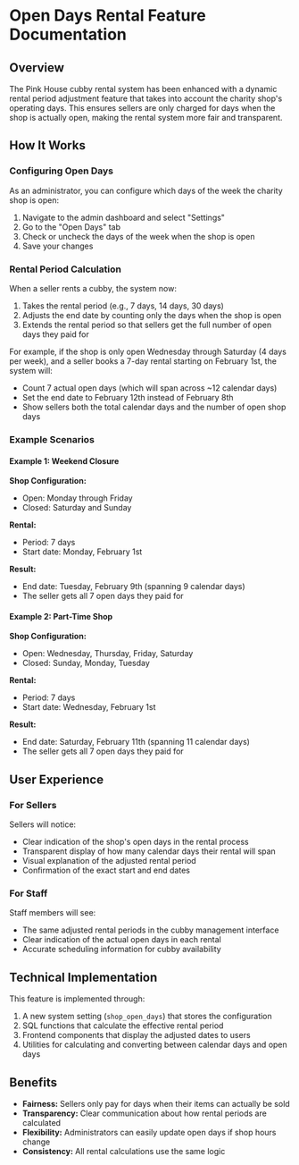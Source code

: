 # Open Days Rental Feature Documentation

## Overview

The Pink House cubby rental system has been enhanced with a dynamic rental period adjustment feature that takes into account the charity shop's operating days. This ensures sellers are only charged for days when the shop is actually open, making the rental system more fair and transparent.

## How It Works

### Configuring Open Days

As an administrator, you can configure which days of the week the charity shop is open:

1. Navigate to the admin dashboard and select "Settings"
2. Go to the "Open Days" tab
3. Check or uncheck the days of the week when the shop is open
4. Save your changes

### Rental Period Calculation

When a seller rents a cubby, the system now:

1. Takes the rental period (e.g., 7 days, 14 days, 30 days)
2. Adjusts the end date by counting only the days when the shop is open
3. Extends the rental period so that sellers get the full number of open days they paid for

For example, if the shop is only open Wednesday through Saturday (4 days per week), and a seller books a 7-day rental starting on February 1st, the system will:

- Count 7 actual open days (which will span across ~12 calendar days)
- Set the end date to February 12th instead of February 8th
- Show sellers both the total calendar days and the number of open shop days

### Example Scenarios

#### Example 1: Weekend Closure

**Shop Configuration:**
- Open: Monday through Friday
- Closed: Saturday and Sunday

**Rental:**
- Period: 7 days
- Start date: Monday, February 1st

**Result:**
- End date: Tuesday, February 9th (spanning 9 calendar days)
- The seller gets all 7 open days they paid for

#### Example 2: Part-Time Shop

**Shop Configuration:**
- Open: Wednesday, Thursday, Friday, Saturday
- Closed: Sunday, Monday, Tuesday

**Rental:**
- Period: 7 days
- Start date: Wednesday, February 1st

**Result:**
- End date: Saturday, February 11th (spanning 11 calendar days)
- The seller gets all 7 open days they paid for

## User Experience

### For Sellers

Sellers will notice:

- Clear indication of the shop's open days in the rental process
- Transparent display of how many calendar days their rental will span
- Visual explanation of the adjusted rental period
- Confirmation of the exact start and end dates

### For Staff

Staff members will see:

- The same adjusted rental periods in the cubby management interface
- Clear indication of the actual open days in each rental
- Accurate scheduling information for cubby availability

## Technical Implementation

This feature is implemented through:

1. A new system setting (`shop_open_days`) that stores the configuration
2. SQL functions that calculate the effective rental period
3. Frontend components that display the adjusted dates to users
4. Utilities for calculating and converting between calendar days and open days

## Benefits

- **Fairness:** Sellers only pay for days when their items can actually be sold
- **Transparency:** Clear communication about how rental periods are calculated
- **Flexibility:** Administrators can easily update open days if shop hours change
- **Consistency:** All rental calculations use the same logic 